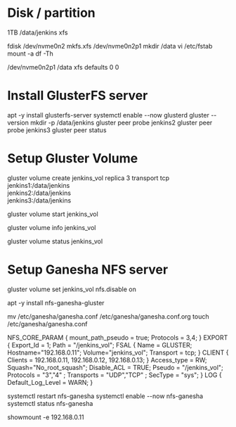 # Disk / partition
1TB     /data/jenkins   xfs


fdisk /dev/nvme0n2
mkfs.xfs /dev/nvme0n2p1
mkdir /data
vi /etc/fstab
mount -a
df -Th

/dev/nvme0n2p1  /data xfs  defaults  0  0


# Install GlusterFS server
apt -y install glusterfs-server
systemctl enable --now glusterd
gluster --version
mkdir -p /data/jenkins 
gluster peer probe jenkins2
gluster peer probe jenkins3
gluster peer status


# Setup Gluster Volume


gluster volume create jenkins_vol replica 3 transport tcp \
jenkins1:/data/jenkins \
jenkins2:/data/jenkins \
jenkins3:/data/jenkins

gluster volume start jenkins_vol

gluster volume info jenkins_vol

gluster volume status jenkins_vol


# Setup Ganesha NFS server
gluster volume set jenkins_vol nfs.disable on

apt -y install nfs-ganesha-gluster

mv /etc/ganesha/ganesha.conf /etc/ganesha/ganesha.conf.org
touch /etc/ganesha/ganesha.conf 


NFS_CORE_PARAM {
    mount_path_pseudo = true;
    Protocols = 3,4;
}
EXPORT {
    Export_Id = 1;
    Path = "/jenkins_vol";
    FSAL {
        Name = GLUSTER;
        Hostname="192.168.0.11";
        Volume="jenkins_vol";
        Transport = tcp;
    }
    CLIENT {
        Clients = 192.168.0.11, 192.168.0.12, 192.168.0.13;
    }
    Access_type = RW;
    Squash="No_root_squash";
    Disable_ACL = TRUE;
    Pseudo = "/jenkins_vol";
    Protocols = "3","4" ;
    Transports = "UDP","TCP" ;
    SecType = "sys";
}
LOG {
    Default_Log_Level = WARN;
}


systemctl restart nfs-ganesha
systemctl enable --now nfs-ganesha
systemctl status nfs-ganesha

showmount -e 192.168.0.11
